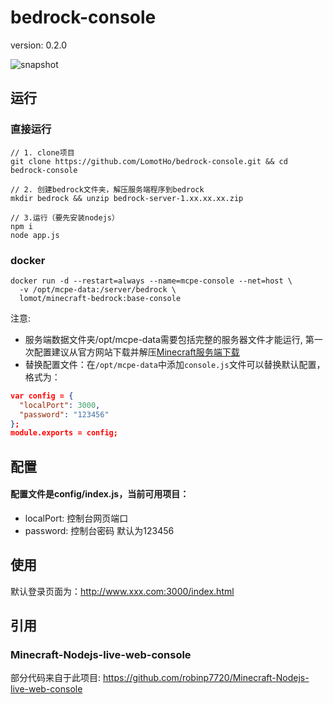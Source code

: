 [Minecraft服务端下载]:https://minecraft.net/en-us/download/server/bedrock/

# bedrock-console
version: 0.2.0


![snapshot](https://static-1251996892.cos.ap-chengdu.myqcloud.com/img/markdown/2020/bedrock-console-ui.jpg)
## 运行

### 直接运行
```
// 1. clone项目
git clone https://github.com/LomotHo/bedrock-console.git && cd bedrock-console

// 2. 创建bedrock文件夹，解压服务端程序到bedrock
mkdir bedrock && unzip bedrock-server-1.xx.xx.xx.zip

// 3.运行（要先安装nodejs）
npm i
node app.js
```

### docker
```
docker run -d --restart=always --name=mcpe-console --net=host \
  -v /opt/mcpe-data:/server/bedrock \
  lomot/minecraft-bedrock:base-console
```

注意: 
 - 服务端数据文件夹/opt/mcpe-data需要包括完整的服务器文件才能运行, 第一次配置建议从官方网站下载并解压[Minecraft服务端下载]
 - 替换配置文件：在```/opt/mcpe-data```中添加```console.js```文件可以替换默认配置，格式为：

  ```json
  var config = {
    "localPort": 3000,
    "password": "123456"
  };
  module.exports = config;
  ```

## 配置
#### 配置文件是config/index.js，当前可用项目：
 - localPort: 控制台网页端口
 - password: 控制台密码 默认为123456

## 使用

默认登录页面为：http://www.xxx.com:3000/index.html

## 引用
### Minecraft-Nodejs-live-web-console
部分代码来自于此项目: https://github.com/robinp7720/Minecraft-Nodejs-live-web-console
